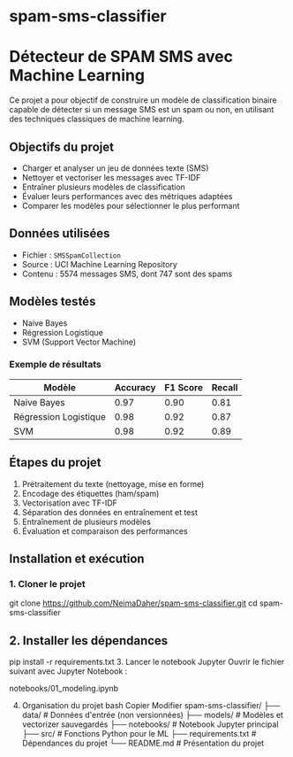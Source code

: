 # spam-sms-classifier
# Détecteur de SPAM SMS avec Machine Learning

Ce projet a pour objectif de construire un modèle de classification binaire capable de détecter si un message SMS est un spam ou non, en utilisant des techniques classiques de machine learning.

## Objectifs du projet

- Charger et analyser un jeu de données texte (SMS)
- Nettoyer et vectoriser les messages avec TF-IDF
- Entraîner plusieurs modèles de classification
- Évaluer leurs performances avec des métriques adaptées
- Comparer les modèles pour sélectionner le plus performant

## Données utilisées

- Fichier : `SMSSpamCollection`
- Source : UCI Machine Learning Repository
- Contenu : 5574 messages SMS, dont 747 sont des spams

## Modèles testés

- Naive Bayes
- Régression Logistique
- SVM (Support Vector Machine)

### Exemple de résultats

| Modèle              | Accuracy | F1 Score | Recall |
|---------------------|----------|----------|--------|
| Naive Bayes         | 0.97     | 0.90     | 0.81   |
| Régression Logistique | 0.98   | 0.92     | 0.87   |
| SVM                 | 0.98     | 0.92     | 0.89   |

## Étapes du projet

1. Prétraitement du texte (nettoyage, mise en forme)
2. Encodage des étiquettes (ham/spam)
3. Vectorisation avec TF-IDF
4. Séparation des données en entraînement et test
5. Entraînement de plusieurs modèles
6. Évaluation et comparaison des performances

## Installation et exécution

### 1. Cloner le projet

git clone https://github.com/NeimaDaher/spam-sms-classifier.git
cd spam-sms-classifier

## 2. Installer les dépendances

pip install -r requirements.txt
3. Lancer le notebook Jupyter
Ouvrir le fichier suivant avec Jupyter Notebook :


notebooks/01_modeling.ipynb

4. Organisation du projet
bash
Copier
Modifier
spam-sms-classifier/
├── data/                # Données d'entrée (non versionnées)
├── models/              # Modèles et vectorizer sauvegardés
├── notebooks/           # Notebook Jupyter principal
├── src/                 # Fonctions Python pour le ML
├── requirements.txt     # Dépendances du projet
└── README.md            # Présentation du projet
